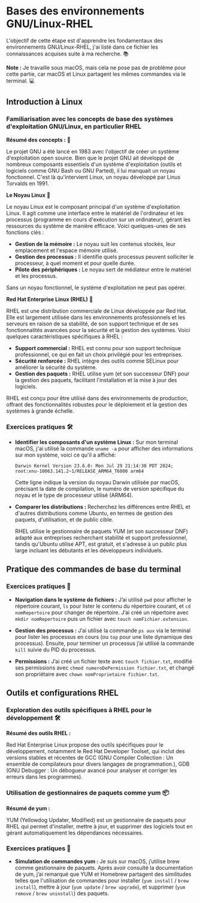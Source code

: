 # Bases des environnements GNU/Linux-RHEL

L'objectif de cette étape est d'apprendre les fondamentaux des environnements GNU/Linux-RHEL, j'ai listé dans ce fichier les connaissances acquises suite à ma recherche. 📚

**Note :** Je travaille sous macOS, mais cela ne pose pas de problème pour cette partie, car macOS et Linux partagent les mêmes commandes via le terminal. 💻

## Introduction à Linux

### Familiarisation avec les concepts de base des systèmes d'exploitation GNU/Linux, en particulier RHEL

**Résumé des concepts :** 📝

Le projet GNU a été lancé en 1983 avec l'objectif de créer un système d'exploitation open source. Bien que le projet GNU ait développé de nombreux composants essentiels d'un système d'exploitation (outils et logiciels comme GNU Bash ou GNU Parted), il lui manquait un noyau fonctionnel. C'est là qu'intervient Linux, un noyau développé par Linus Torvalds en 1991.

**Le Noyau Linux** 🐧

Le noyau Linux est le composant principal d'un système d'exploitation Linux. Il agit comme une interface entre le matériel de l'ordinateur et les processus (programme en cours d'exécution sur un ordinateur), gérant les ressources du système de manière efficace. Voici quelques-unes de ses fonctions clés :

- **Gestion de la mémoire :** Le noyau suit les contenus stockés, leur emplacement et l'espace mémoire utilisé.
- **Gestion des processus :** Il identifie quels processus peuvent solliciter le processeur, à quel moment et pour quelle durée.
- **Pilote des périphériques :** Le noyau sert de médiateur entre le matériel et les processus.

Sans un noyau fonctionnel, le système d'exploitation ne peut pas opérer.

**Red Hat Enterprise Linux (RHEL)** 🎩

RHEL est une distribution commerciale de Linux développée par Red Hat. Elle est largement utilisée dans les environnements professionnels et les serveurs en raison de sa stabilité, de son support technique et de ses fonctionnalités avancées pour la sécurité et la gestion des systèmes. Voici quelques caractéristiques spécifiques à RHEL :

- **Support commercial :** RHEL est connu pour son support technique professionnel, ce qui en fait un choix privilégié pour les entreprises.
- **Sécurité renforcée :** RHEL intègre des outils comme SELinux pour améliorer la sécurité du système.
- **Gestion des paquets :** RHEL utilise yum (et son successeur DNF) pour la gestion des paquets, facilitant l'installation et la mise à jour des logiciels.

RHEL est conçu pour être utilisé dans des environnements de production, offrant des fonctionnalités robustes pour le déploiement et la gestion des systèmes à grande échelle.

### Exercices pratiques 🛠️

- **Identifier les composants d'un système Linux :** Sur mon terminal macOS, j'ai utilisé la commande `uname -a` pour afficher des informations sur mon système, voici ce qu'il a affiché:

  ```
  Darwin Kernel Version 23.6.0: Mon Jul 29 21:14:30 PDT 2024; root:xnu-10063.141.2~1/RELEASE_ARM64_T6000 arm64
  ```

  Cette ligne indique la version du noyau Darwin utilisée par macOS, précisant la date de compilation, le numéro de version spécifique du noyau et le type de processeur utilisé (ARM64).

- **Comparer les distributions :** Recherchez les différences entre RHEL et d'autres distributions comme Ubuntu, en termes de gestion des paquets, d'utilisation, et de public cible.

  RHEL utilise le gestionnaire de paquets YUM (et son successeur DNF) adapté aux entreprises recherchant stabilité et support professionnel, tandis qu'Ubuntu utilise APT, est gratuit, et s'adresse à un public plus large incluant les débutants et les développeurs individuels.

## Pratique des commandes de base du terminal

### Exercices pratiques 🔧

- **Navigation dans le système de fichiers :** J’ai utilisé `pwd` pour afficher le répertoire courant, `ls` pour lister le contenu du répertoire courant, et `cd nomRepertoire` pour changer de répertoire. J’ai créé un répertoire avec `mkdir nomRepertoire` puis un fichier avec `touch nomFichier.extension`.

- **Gestion des processus :** J’ai utilisé la commande `ps aux` via le terminal pour lister les processus en cours (ou `top` pour une liste dynamique des processus). Ensuite, pour terminer un processus j’ai utilisé la commande `kill` suivie du PID du processus.

- **Permissions :** J’ai créé un fichier texte avec `touch fichier.txt`, modifié ses permissions avec `chmod numeroDePermission fichier.txt`, et changé son propriétaire avec `chown nomProprietaire fichier.txt`.

## Outils et configurations RHEL

### Exploration des outils spécifiques à RHEL pour le développement 🛠️

**Résumé des outils RHEL :**

Red Hat Enterprise Linux propose des outils spécifiques pour le développement, notamment le Red Hat Developer Toolset, qui inclut des versions stables et récentes de GCC (GNU Compiler Collection : Un ensemble de compilateurs pour divers langages de programmation.), GDB (GNU Debugger : Un débogueur avancé pour analyser et corriger les erreurs dans les programmes).

### Utilisation de gestionnaires de paquets comme yum 📦

**Résumé de yum :**

YUM (Yellowdog Updater, Modified) est un gestionnaire de paquets pour RHEL qui permet d'installer, mettre à jour, et supprimer des logiciels tout en gérant automatiquement les dépendances nécessaires.

### Exercices pratiques 🧪

- **Simulation de commandes yum :** Je suis sur macOS, j’utilise brew comme gestionnaire de paquets. Après avoir consulté la documentation de yum, j’ai remarqué que YUM et Homebrew partagent des similitudes telles que l'utilisation de commandes pour installer (`yum install` / `brew install`), mettre à jour (`yum update` / `brew upgrade`), et supprimer (`yum remove` / `brew uninstall`) des paquets.

